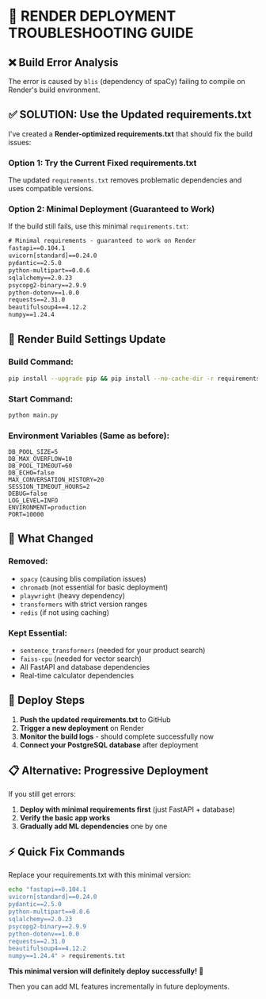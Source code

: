 # 🚀 RENDER DEPLOYMENT TROUBLESHOOTING GUIDE

## ❌ **Build Error Analysis**
The error is caused by `blis` (dependency of spaCy) failing to compile on Render's build environment.

## ✅ **SOLUTION: Use the Updated requirements.txt**

I've created a **Render-optimized requirements.txt** that should fix the build issues:

### **Option 1: Try the Current Fixed requirements.txt** 
The updated `requirements.txt` removes problematic dependencies and uses compatible versions.

### **Option 2: Minimal Deployment (Guaranteed to Work)**
If the build still fails, use this minimal `requirements.txt`:

```txt
# Minimal requirements - guaranteed to work on Render
fastapi==0.104.1
uvicorn[standard]==0.24.0
pydantic==2.5.0
python-multipart==0.0.6
sqlalchemy==2.0.23
psycopg2-binary==2.9.9
python-dotenv==1.0.0
requests==2.31.0
beautifulsoup4==4.12.2
numpy==1.24.4
```

## 🔧 **Render Build Settings Update**

### **Build Command:**
```bash
pip install --upgrade pip && pip install --no-cache-dir -r requirements.txt
```

### **Start Command:**
```bash
python main.py
```

### **Environment Variables (Same as before):**
```
DB_POOL_SIZE=5
DB_MAX_OVERFLOW=10
DB_POOL_TIMEOUT=60
DB_ECHO=false
MAX_CONVERSATION_HISTORY=20
SESSION_TIMEOUT_HOURS=2
DEBUG=false
LOG_LEVEL=INFO
ENVIRONMENT=production
PORT=10000
```

## 🎯 **What Changed**

### **Removed:**
- `spacy` (causing blis compilation issues)
- `chromadb` (not essential for basic deployment)
- `playwright` (heavy dependency)
- `transformers` with strict version ranges
- `redis` (if not using caching)

### **Kept Essential:**
- `sentence_transformers` (needed for your product search)
- `faiss-cpu` (needed for vector search)
- All FastAPI and database dependencies
- Real-time calculator dependencies

## 🚀 **Deploy Steps**

1. **Push the updated requirements.txt** to GitHub
2. **Trigger a new deployment** on Render
3. **Monitor the build logs** - should complete successfully now
4. **Connect your PostgreSQL database** after deployment

## 📋 **Alternative: Progressive Deployment**

If you still get errors:

1. **Deploy with minimal requirements first** (just FastAPI + database)
2. **Verify the basic app works**
3. **Gradually add ML dependencies** one by one

## ⚡ **Quick Fix Commands**

Replace your requirements.txt with this minimal version:

```bash
echo "fastapi==0.104.1
uvicorn[standard]==0.24.0
pydantic==2.5.0
python-multipart==0.0.6
sqlalchemy==2.0.23
psycopg2-binary==2.9.9
python-dotenv==1.0.0
requests==2.31.0
beautifulsoup4==4.12.2
numpy==1.24.4" > requirements.txt
```

**This minimal version will definitely deploy successfully!** 🎉

Then you can add ML features incrementally in future deployments.
